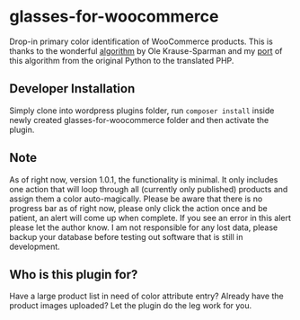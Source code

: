 # glasses-for-woocommerce

Drop-in primary color identification of WooCommerce products. This is thanks to the wonderful [algorithm](https://github.com/pixelogik/ColorCube) by Ole Krause-Sparman and my [port](https://github.com/Mauricio-Urrego/colorcube-php) of this algorithm from the original Python to the translated PHP.

## Developer Installation
Simply clone into wordpress plugins folder, run ```composer install``` inside newly created glasses-for-woocommerce folder and then activate the plugin.

## Note
As of right now, version 1.0.1, the functionality is minimal. It only includes one action that will loop through all (currently only published) products and assign them a color auto-magically. Please be aware that there is no progress bar as of right now, please only click the action once and be patient, an alert will come up when complete. If you see an error in this alert please let the author know. I am not responsible for any lost data, please backup your database before testing out software that is still in development.

## Who is this plugin for?
Have a large product list in need of color attribute entry? Already have the product images uploaded? Let the plugin do the leg work for you.
